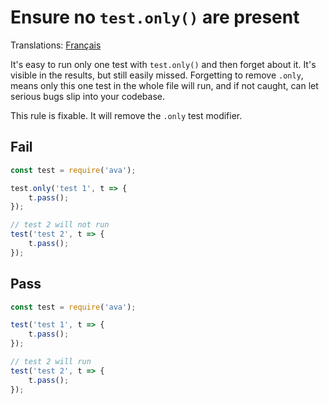 # Ensure no `test.only()` are present

Translations: [Français](https://github.com/avajs/ava-docs/blob/master/fr_FR/related/eslint-plugin-ava/docs/rules/no-only-test.md)

It's easy to run only one test with `test.only()` and then forget about it. It's visible in the results, but still easily missed. Forgetting to remove `.only`, means only this one test in the whole file will run, and if not caught, can let serious bugs slip into your codebase.

This rule is fixable. It will remove the `.only` test modifier.


## Fail

```js
const test = require('ava');

test.only('test 1', t => {
	t.pass();
});

// test 2 will not run
test('test 2', t => {
	t.pass();
});
```


## Pass

```js
const test = require('ava');

test('test 1', t => {
	t.pass();
});

// test 2 will run
test('test 2', t => {
	t.pass();
});
```
